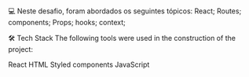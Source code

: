 💻 Neste desafio, foram abordados os seguintes tópicos:
React;
Routes;
components;
Props;
hooks;
context;

🛠 Tech Stack
The following tools were used in the construction of the project:

React
HTML
Styled components
JavaScript
